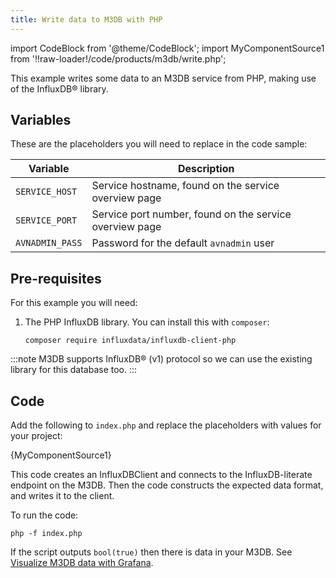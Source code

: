 ```yaml
---
title: Write data to M3DB with PHP
---
```


import CodeBlock from '@theme/CodeBlock';
import MyComponentSource1 from '!!raw-loader!/code/products/m3db/write.php';

This example writes some data to an M3DB service from PHP, making use of
the InfluxDB® library.

## Variables

These are the placeholders you will need to replace in the code sample:

 | Variable        | Description                                             |
 | --------------- | ------------------------------------------------------- |
 | `SERVICE_HOST`  | Service hostname, found on the service overview page    |
 | `SERVICE_PORT`  | Service port number, found on the service overview page |
 | `AVNADMIN_PASS` | Password for the default `avnadmin` user                |

## Pre-requisites

For this example you will need:

1.  The PHP InfluxDB library. You can install this with `composer`:

    ```
    composer require influxdata/influxdb-client-php
    ```

:::note
M3DB supports InfluxDB® (v1) protocol so we can use the existing library
for this database too.
:::

## Code

Add the following to `index.php` and replace the placeholders with
values for your project:

<CodeBlock language='php'>{MyComponentSource1}</CodeBlock>

This code creates an InfluxDBClient and connects to the
InfluxDB-literate endpoint on the M3DB. Then the code constructs the
expected data format, and writes it to the client.

To run the code:

```
php -f index.php
```

If the script outputs `bool(true)` then there is data in your M3DB. See
[Visualize M3DB data with Grafana](/docs/products/m3db/howto/grafana).
